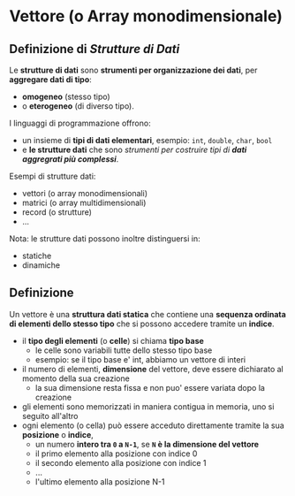 # Vettore (o Array monodimensionale)

## Definizione di _Strutture di Dati_
Le **strutture di dati** sono **strumenti per organizzazione dei dati**,
per **aggregare dati di tipo**:
* **omogeneo** (stesso tipo)
* o **eterogeneo** (di diverso tipo). 

I linguaggi di programmazione offrono:
* un insieme di **tipi di dati elementari**, esempio: `int`, `double`, `char`, `bool` 
* e **le strutture dati** che sono *strumenti per costruire tipi di **dati aggregrati più complessi***. 

Esempi di strutture dati: 
* vettori (o array monodimensionali)
* matrici (o array multidimensionali)
* record (o strutture)
* ...

Nota: le strutture dati possono inoltre distinguersi in:
* statiche
* dinamiche

## Definizione
Un vettore è una **struttura dati statica** che contiene una **sequenza ordinata di elementi dello stesso tipo**
che si possono accedere tramite un **indice**.

* il **tipo degli elementi** (o **celle**) si chiama **tipo base** 
  * le celle sono variabili tutte dello stesso tipo base
  * esempio: se il tipo base e' int, abbiamo un vettore di interi
* il numero di elementi, **dimensione** del vettore, deve essere dichiarato al momento della sua creazione
  * la sua dimensione resta fissa e non puo' essere variata dopo la creazione 
* gli elementi sono memorizzati in maniera contigua in memoria, uno si seguito all'altro
* ogni elemento (o cella) può essere acceduto direttamente tramite la sua **posizione** o **indice**,
  * un numero **intero tra `0` a `N-1`**, se **`N` è la dimensione del vettore**
  * il primo elemento alla posizione con indice 0
  * il secondo elemento alla posizione con indice 1
  * ...
  * l'ultimo elemento alla posizione N-1


